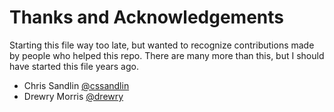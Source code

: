 # Thanks and Acknowledgements

Starting this file way too late, but wanted to recognize contributions made by people who helped this repo. 
There are many more than this, but I should have started this file years ago.

* Chris Sandlin [@cssandlin](https://github.com/cssandlin)
* Drewry Morris [@drewry](https://github.com/drewry)
